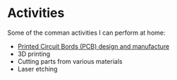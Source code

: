 # Activities

Some of the comman activities I can perform at home:

- [Printed Circuit Bords (PCB) design and manufacture](pcd.md)
- 3D printing
- Cutting parts from various materials
- Laser etching
